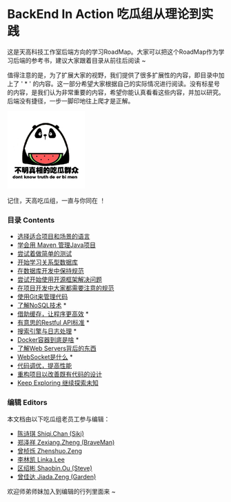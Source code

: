 # BackEnd In Action 吃瓜组从理论到实践

这是天高科技工作室后端方向的学习RoadMap。大家可以把这个RoadMap作为学习后端的参考书，建议大家跟着目录从前往后阅读 ~

值得注意的是，为了扩展大家的视野，我们提供了很多扩展性的内容，即目录中加上了 ' * ' 的内容。这一部分希望大家根据自己的实际情况进行阅读。没有标星号的内容，是我们认为非常重要的内容，希望你能认真看看这些内容，并加以研究。后端没有捷径，一步一脚印地往上爬才是正解。

![吃瓜群众](./images/chigua.jpg)

记住，天高吃瓜组，一直与你同在 ！


### 目录 Contents ###

- [选择适合项目和场景的语言](./pick_a_language.md)
- [学会用 Maven 管理Java项目](./use_maven_in_devlope.md)
- [尝试着做简单的测试](./learn_about_testing.md)
- [开始学习关系型数据库](./learn_about_rdbms.md)
- [在数据库开发中保持规范](./standar_in_db_develop.md)
- [尝试开始使用开源框架解决问题](./use_framework_in_develop.md)
- [在项目开发中大家都需要注意的规范](./standar_in_projects.md)
- [使用Git来管理代码](./using_git_in_develope.md)
- [了解NoSQL技术](./learn_about_nosql_database.md) *
- [借助缓存，让程序更高效](./use_cache_in_projects.md) *
- [有意思的Restful API标准](./learn_about_restful_api.md) *
- [搜索引擎与日志处理](./search_engine_and_logs.md) *
- [Docker容器到底是啥](./what_is_docker.md) *
- [了解Web Servers背后的东西](./learn_about_web_servers.md)
- [WebSocket是什么](./what_is_websocket.md) * 
- [代码调优，提高性能](./optimized_your_work.md)
- [重构项目以改善既有代码的设计](./about_code_refactoring.md)
- [Keep Exploring 继续探索未知](./keep_exploring.md)


### 编辑 Editors ###
本文档由以下吃瓜组老员工参与编辑：

- [陈诗琪 Shiqi.Chan (Siki)](https://gitee.com/chenqiqi)
- [郑泽祥 Zexiang.Zheng (BraveMan)](https://gitee.com/YJE)
- [曾桢烁 Zhenshuo.Zeng](https://gitee.com/75115200)
- [李林凯 Linka.Lee](https://gitee.com/Leelinkai)
- [区绍彬 Shaobin.Ou (Steve)](https://oushaobin.cn)
- [曾佳达 Jiada.Zeng (Garden)](https://gitee.com/FSDGarden)

欢迎师弟师妹加入到编辑的行列里面来 ~